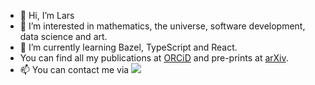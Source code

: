- 👋 Hi, I’m Lars
- 👀 I’m interested in mathematics, the universe, software development, data science and art.
- 🌱 I’m currently learning Bazel, TypeScript and React.
- You can find all my publications at [ORCiD](https://orcid.org/0000-0002-7718-8190) and pre-prints at [arXiv](https://arxiv.org/search/?query=Lars+T+Kreutzer&searchtype=all&source=header).
- :mailbox: You can contact me via [![](https://img.shields.io/badge/linkedin-%230077B5.svg?&style=for-the-badge&logo=linkedin&logoColor=white)](https://de.linkedin.com/in/lars-t-kreutzer-165747139)
<br /> 

